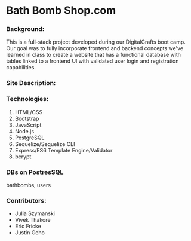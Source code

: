 # Bath Bomb Shop.com

### Background:
This is a full-stack project developed during our DigitalCrafts boot camp.  Our goal was to fully incorporate frontend and backend concepts we've learned in class to create a website that has a functional database with tables linked to a frontend UI with validated user login and registration capabilities.  

### Site Description:


### Technologies:
1. HTML/CSS
2. Bootstrap
3. JavaScript
4. Node.js
5. PostgreSQL
6. Sequelize/Sequelize CLI
7. Express/ES6 Template Engine/Validator
8. bcrypt

### DBs on PostresSQL
bathbombs,
users

### Contributors:

- Julia Szymanski
- Vivek Thakore
- Eric Fricke
- Justin Geho
